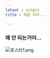 ```yaml
---
latout : single
title : 제발 되라...

---
```


### 왜 안 되는거야...

![포스터1.png](/Users/choijaesun/Documents/senoment%20github/scenoment.github.io/images/2025-03-26-Frirst%20post/f1cf26c5d05a636e2707ba4f286db36d2ef3ce61.png)
